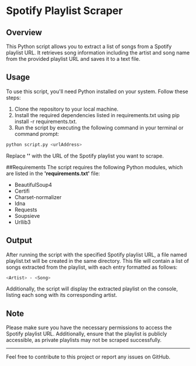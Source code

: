 # Spotify Playlist Scraper
## Overview
This Python script allows you to extract a list of songs from a Spotify playlist URL. It retrieves song information including the artist and song name from the provided playlist URL and saves it to a text file.

## Usage
To use this script, you'll need Python installed on your system. Follow these steps:

1. Clone the repository to your local machine.
2. Install the required dependencies listed in requirements.txt using pip install -r requirements.txt.
3. Run the script by executing the following command in your terminal or command prompt:
```bash
python script.py <urlAddress>
```
Replace **'<urlAddress>'** with the URL of the Spotify playlist you want to scrape.

##Requirements
The script requires the following Python modules, which are listed in the **'requirements.txt'** file:

* BeautifulSoup4
* Certifi
* Charset-normalizer
* Idna
* Requests
* Soupsieve
* Urllib3

## Output
After running the script with the specified Spotify playlist URL, a file named playlist.txt will be created in the same directory. This file will contain a list of songs extracted from the playlist, with each entry formatted as follows:
```bash
<Artist> - <Song>
```
Additionally, the script will display the extracted playlist on the console, listing each song with its corresponding artist.

## Note
Please make sure you have the necessary permissions to access the Spotify playlist URL. Additionally, ensure that the playlist is publicly accessible, as private playlists may not be scraped successfully.

---
Feel free to contribute to this project or report any issues on GitHub.